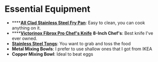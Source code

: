 # Essential Equipment

* \*\*\*\*[**All Clad Stainless Steel Fry Pan**](https://www.amazon.com/All-Clad-Stainless-Dishwasher-Tri-Ply-Bonded/dp/B00FUF5K8W/ref=sxin_2_osp20-771e2a70_cov?ascsubtag=771e2a70-d2dd-4ce4-ae3f-6b74d117b7ad&creativeASIN=B00FUF5K8W&cv_ct_id=amzn1.osp.771e2a70-d2dd-4ce4-ae3f-6b74d117b7ad&cv_ct_pg=search&cv_ct_wn=osp-search&keywords=pan&linkCode=oas&pd_rd_i=B00FUF5K8W&pd_rd_r=fb56be1e-b8ae-4c14-b304-6cf8e2bc4acc&pd_rd_w=4iDmr&pd_rd_wg=tYf2y&pf_rd_p=c501273b-119a-4fc9-ad78-eda5006b0be9&pf_rd_r=CZKC1RB53K45WAKH8WNH&qid=1559374283&s=gateway&tag=bestcont06-20): Easy to clean, you can cook anything on it.
* \*\*\*\*[**Victorinox Fibrox Pro Chef's Knife**](https://www.amazon.com/Victorinox-Fibrox-Chefs-Knife-8-Inch/dp/B008M5U1C2) **8-Inch Chef's**: Best knife I've ever owned.
* [**Stainless Steel Tongs**](https://www.amazon.com/Winco-UT-12-Utility-Heavyweight-Stainless/dp/B001VZ8QKY/ref=sr_1_14?crid=2TMRBNCSD2H03&keywords=tongs&qid=1559374356&s=gateway&sprefix=ton%2Caps%2C227&sr=8-14): You want to grab and toss the food
* **Metal Mixing Bowls**: I prefer to use shallow ones that I got from IKEA
* **Copper Mixing Bowl**: Ideal to beat eggs

